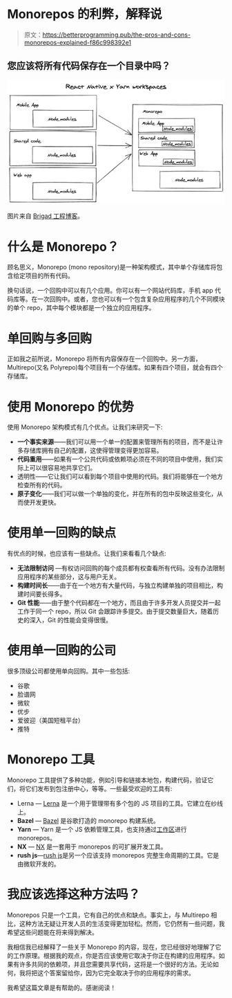 # Monorepos 的利弊，解释说

> 原文：<https://betterprogramming.pub/the-pros-and-cons-monorepos-explained-f86c998392e1>

## 您应该将所有代码保存在一个目录中吗？

![](img/1131536b2915c6aab326f1533f0986d0.png)

图片来自 [Brigad 工程博客](https://engineering.brigad.co/react-native-monorepos-code-sharing-f6c08172b417)。

# 什么是 Monorepo？

顾名思义，Monorepo (mono repository)是一种架构模式，其中单个存储库将包含给定项目的所有代码。

换句话说，一个回购中可以有几个应用。你可以有一个网站代码库，手机 app 代码库等。在一次回购中。或者，您也可以有一个包含复杂应用程序的几个不同模块的单个 repo，其中每个模块都是一个独立的应用程序。

# 单回购与多回购

正如我之前所说，Monorepo 将所有内容保存在一个回购中。另一方面，Multirepo(又名 Polyrepo)每个项目有一个存储库。如果有四个项目，就会有四个存储库。

# 使用 Monorepo 的优势

使用 Monorepo 架构模式有几个优点。让我们来研究一下:

*   **一个事实来源**——我们可以用一个单一的配置来管理所有的项目，而不是让许多存储库拥有自己的配置，这使得管理变得更加容易。
*   **代码重用**——如果有一个公共代码或依赖项必须在不同的项目中使用，我们实际上可以很容易地共享它们。
*   透明性——它让我们可以看到每个项目中使用的代码。我们将能够在一个地方检查所有的代码。
*   **原子变化**——我们可以做一个单独的变化，并在所有的包中反映这些变化，从而使开发更快。

# 使用单一回购的缺点

有优点的时候，也应该有一些缺点。让我们来看看几个缺点:

*   **无法限制访问** —有权访问回购的每个成员都有权查看所有代码。没有办法限制应用程序的某些部分，这与用户无关。
*   **构建时间长**——由于在一个地方有大量代码，与独立构建单独的项目相比，构建时间要长得多。
*   **Git 性能**——由于整个代码都在一个地方，而且由于许多开发人员提交并一起工作于同一个 repo，所以 Git 会跟踪许多提交。由于提交数量巨大，随着历史的深入，Git 的性能会变得很慢。

# 使用单一回购的公司

很多顶级公司都使用单向回购。其中一些包括:

*   谷歌
*   脸谱网
*   微软
*   优步
*   爱彼迎（美国短租平台）
*   推特

# Monorepo 工具

Monorepo 工具提供了多种功能，例如引导和链接本地包，构建代码，验证它们，将它们发布到包注册中心，等等。一些最受欢迎的工具有:

*   Lerna — [Lerna](https://lerna.js.org) 是一个用于管理带有多个包的 JS 项目的工具。它建立在纱线上。
*   **Bazel** — [Bazel](https://bazel.build) 是谷歌打造的 monorepo 构建系统。
*   **Yarn** — Yarn 是一个 JS 依赖管理工具，也支持通过[工作区](https://classic.yarnpkg.com/en/docs/workspaces/)进行 monorepos。
*   **NX** — [NX](https://nx.dev) 是一套用于 monorepos 的可扩展开发工具。
*   **rush js**—[rush js](https://rushjs.io)是另一个应该支持 monorepos 完整生命周期的工具。它是由微软开发的。

# 我应该选择这种方法吗？

Monorepos 只是一个工具，它有自己的优点和缺点。事实上，与 Multirepo 相比，这种方法无疑让开发人员的生活变得更加轻松。然而，它仍然有一些问题，我希望这些问题能在将来得到解决。

我相信我已经解释了一些关于 Monorepo 的内容，现在，您已经很好地理解了它的工作原理。根据我的观点，你是否应该使用它取决于你正在构建的应用程序。如果有许多共同的依赖项，并且您需要共享代码，这将是一个很好的方法。无论如何，我将把这个答案留给你，因为它完全取决于你的应用程序的需求。

我希望这篇文章是有帮助的。感谢阅读！